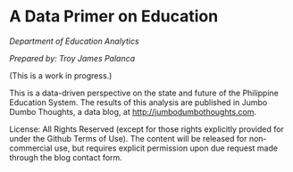 # A Data Primer on Education
*Department of Education Analytics*

*Prepared by: Troy James Palanca*

(This is a work in progress.)

This is a data-driven perspective on the state and future of the Philippine Education System. The results of this analysis are published in Jumbo Dumbo Thoughts, a data blog, at http://jumbodumbothoughts.com.

License: All Rights Reserved (except for those rights explicitly provided for under the Github Terms of Use). The content will be released for non-commercial use, but requires explicit permission upon due request made through the blog contact form.

